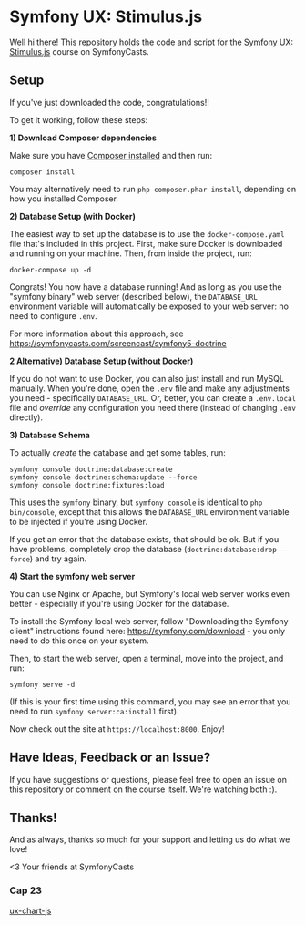 # Symfony UX: Stimulus.js

Well hi there! This repository holds the code and script
for the [Symfony UX: Stimulus.js](https://symfonycasts.com/screencast/stimulus) course on SymfonyCasts.

## Setup

If you've just downloaded the code, congratulations!!

To get it working, follow these steps:

**1) Download Composer dependencies**

Make sure you have [Composer installed](https://getcomposer.org/download/)
and then run:

```
composer install
```

You may alternatively need to run `php composer.phar install`, depending
on how you installed Composer.

**2) Database Setup (with Docker)**

The easiest way to set up the database is to use the `docker-compose.yaml`
file that's included in this project. First, make sure Docker is downloaded
and running on your machine. Then, from inside the project, run:

```
docker-compose up -d
```

Congrats! You now have a database running! And as long as you use the
"symfony binary" web server (described below), the `DATABASE_URL`
environment variable will automatically be exposed to your web server:
no need to configure `.env`.

For more information about this approach, see https://symfonycasts.com/screencast/symfony5-doctrine

**2 Alternative) Database Setup (without Docker)**

If you do not want to use Docker, you can also just install and run
MySQL manually. When you're done, open the `.env` file and make any
adjustments you need - specifically `DATABASE_URL`. Or, better,
you can create a `.env.local` file and *override* any configuration
you need there (instead of changing `.env` directly).

**3) Database Schema**

To actually *create* the database and get some tables, run:

```
symfony console doctrine:database:create
symfony console doctrine:schema:update --force
symfony console doctrine:fixtures:load
```

This uses the `symfony` binary, but `symfony console` is identical
to `php bin/console`, except that this allows the `DATABASE_URL`
environment variable to be injected if you're using Docker.

If you get an error that the database exists, that should
be ok. But if you have problems, completely drop the
database (`doctrine:database:drop --force`) and try again.

**4) Start the symfony web server**

You can use Nginx or Apache, but Symfony's local web server
works even better - especially if you're using Docker for
the database.

To install the Symfony local web server, follow
"Downloading the Symfony client" instructions found
here: https://symfony.com/download - you only need to do this
once on your system.

Then, to start the web server, open a terminal, move into the
project, and run:

```
symfony serve -d
```

(If this is your first time using this command, you may see an
error that you need to run `symfony server:ca:install` first).

Now check out the site at `https://localhost:8000`. Enjoy!

## Have Ideas, Feedback or an Issue?

If you have suggestions or questions, please feel free to
open an issue on this repository or comment on the course
itself. We're watching both :).

## Thanks!

And as always, thanks so much for your support and letting
us do what we love!

<3 Your friends at SymfonyCasts

### Cap 23
[ux-chart-js](https://symfonycasts.com/screencast/stimulus/ux-chart-js)

